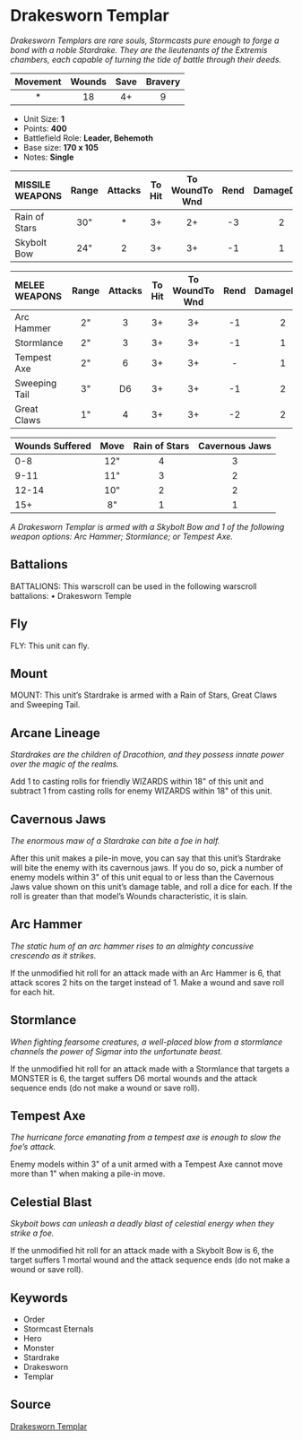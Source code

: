 # Drakesworn Templar

_Drakesworn Templars are rare souls, Stormcasts pure enough to forge a bond with a noble Stardrake. They are the lieutenants of the Extremis chambers, each capable of turning the tide of battle through their deeds._


| Movement | Wounds | Save | Bravery |
|:--------:|:------:|:----:|:-------:|
| * | 18 | 4+ | 9 |

* Unit Size: **1**
* Points: **400**
* Battlefield Role: **Leader, Behemoth**
* Base size: **170 x 105**
* Notes: **Single**

| MISSILE WEAPONS | Range | Attacks | To Hit | To WoundTo Wnd | Rend | DamageDmg |
|:---|:--:|:--:|:--:|:--:|:--:|:--:|
| Rain of Stars | 30" | * | 3+ | 2+ | -3 | 2 |
| Skybolt Bow | 24" | 2 | 3+ | 3+ | -1 | 1 |


| MELEE WEAPONS | Range | Attacks | To Hit | To WoundTo Wnd | Rend | DamageDmg |
|:---|:--:|:--:|:--:|:--:|:--:|:--:|
| Arc Hammer | 2" | 3 | 3+ | 3+ | -1 | 2 |
| Stormlance | 2" | 3 | 3+ | 3+ | -1 | 1 |
| Tempest Axe | 2" | 6 | 3+ | 3+ | - | 1 |
| Sweeping Tail | 3" | D6 | 3+ | 3+ | -1 | 2 |
| Great Claws | 1" | 4 | 3+ | 3+ | -2 | 2 |


| Wounds Suffered | Move | Rain of Stars | Cavernous Jaws |
|:---|:--:|:--:|:--:|
| 0-8 | 12" | 4 | 3 |
| 9-11 | 11" | 3 | 2 |
| 12-14 | 10" | 2 | 2 |
| 15+ | 8" | 1 | 1 |


_A Drakesworn Templar is armed with a Skybolt Bow and 1 of the following weapon options: Arc Hammer; Stormlance; or Tempest Axe._

## Battalions

BATTALIONS: This warscroll can be used in the following warscroll battalions: • Drakesworn Temple

## Fly

FLY: This unit can fly.

## Mount

MOUNT: This unit’s Stardrake is armed with a Rain of Stars, Great Claws and Sweeping Tail.

## Arcane Lineage

_Stardrakes are the children of Dracothion, and they possess innate power over the magic of the realms._

Add 1 to casting rolls for friendly WIZARDS within 18" of this unit and subtract 1 from casting rolls for enemy WIZARDS within 18" of this unit.

## Cavernous Jaws

_The enormous maw of a Stardrake can bite a foe in half._

After this unit makes a pile-in move, you can say that this unit’s Stardrake will bite the enemy with its cavernous jaws. If you do so, pick a number of enemy models within 3" of this unit equal to or less than the Cavernous Jaws value shown on this unit’s damage table, and roll a dice for each. If the roll is greater than that model’s Wounds characteristic, it is slain.

## Arc Hammer

_The static hum of an arc hammer rises to an almighty concussive crescendo as it strikes._

If the unmodified hit roll for an attack made with an Arc Hammer is 6, that attack scores 2 hits on the target instead of 1. Make a wound and save roll for each hit.

## Stormlance

_When fighting fearsome creatures, a well-placed blow from a stormlance channels the power of Sigmar into the unfortunate beast._

If the unmodified hit roll for an attack made with a Stormlance that targets a MONSTER is 6, the target suffers D6 mortal wounds and the attack sequence ends (do not make a wound or save roll).

## Tempest Axe

_The hurricane force emanating from a tempest axe is enough to slow the foe’s attack._

Enemy models within 3" of a unit armed with a Tempest Axe cannot move more than 1" when making a pile-in move.

## Celestial Blast

_Skyboit bows can unleash a deadly blast of celestial energy when they strike a foe._

If the unmodified hit roll for an attack made with a Skybolt Bow is 6, the target suffers 1 mortal wound and the attack sequence ends (do not make a wound or save roll).

## Keywords

* Order
* Stormcast Eternals
* Hero
* Monster
* Stardrake
* Drakesworn
* Templar


## Source

[Drakesworn Templar](https://wahapedia.ru/aos3/factions/stormcast-eternals/Drakesworn-Templar)
